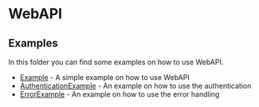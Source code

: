 # WebAPI
## Examples

In this folder you can find some examples on how to use WebAPI.

- [Example](./Example.java) - A simple example on how to use WebAPI
- [AuthenticationExample](./AuthenticationExample.java) - An example on how to use the authentication
- [ErrorExample](./ErrorExample.java) - An example on how to use the error handling